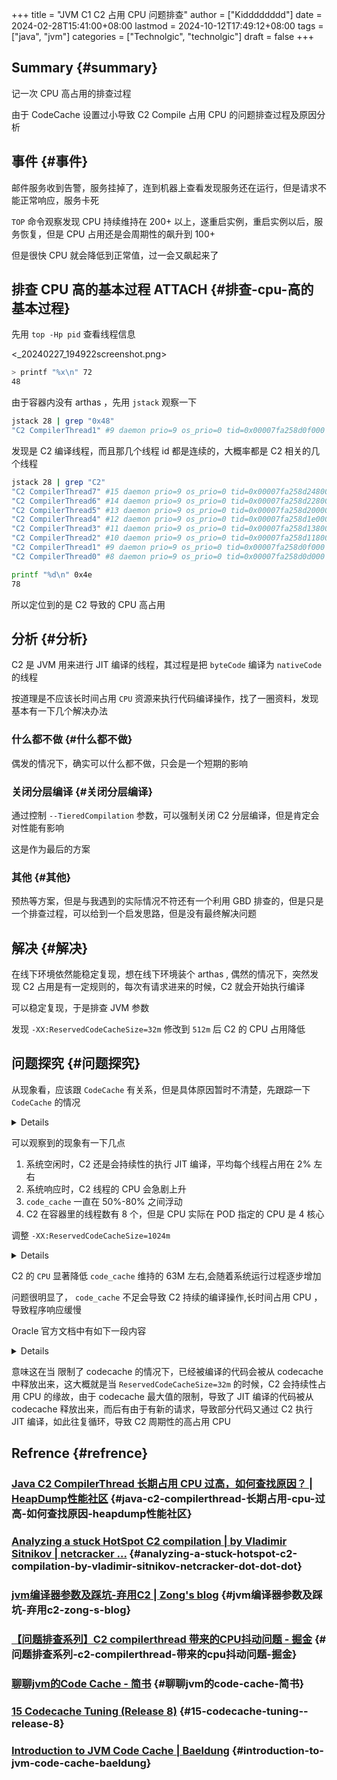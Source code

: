+++
title = "JVM C1 C2 占用 CPU 问题排查"
author = ["Kidddddddd"]
date = 2024-02-28T15:41:00+08:00
lastmod = 2024-10-12T17:49:12+08:00
tags = ["java", "jvm"]
categories = ["Technolgic", "technolgic"]
draft = false
+++

## Summary {#summary}

记一次 CPU 高占用的排查过程

由于 CodeCache 设置过小导致 C2 Compile 占用 CPU 的问题排查过程及原因分析

<!--more-->


## 事件 {#事件}

邮件服务收到告警，服务挂掉了，连到机器上查看发现服务还在运行，但是请求不能正常响应，服务卡死

`TOP` 命令观察发现 CPU 持续维持在 200+ 以上，遂重启实例，重启实例以后，服务恢复，但是 CPU 占用还是会周期性的飙升到 100+

但是很快 CPU 就会降低到正常值，过一会又飙起来了


## 排查 CPU 高的基本过程 <span class="tag"><span class="ATTACH">ATTACH</span></span> {#排查-cpu-高的基本过程}

先用 `top -Hp pid` 查看线程信息

<_20240227_194922screenshot.png>

```bash
> printf "%x\n" 72
48
```

由于容器内没有 arthas ，先用 `jstack` 观察一下

```bash
jstack 28 | grep "0x48"
"C2 CompilerThread1" #9 daemon prio=9 os_prio=0 tid=0x00007fa258d0f000 nid=0x48 waiting on condition [0x0000000000000000]
```

发现是 C2 编译线程，而且那几个线程 id 都是连续的，大概率都是 C2 相关的几个线程

```bash
jstack 28 | grep "C2"
"C2 CompilerThread7" #15 daemon prio=9 os_prio=0 tid=0x00007fa258d24800 nid=0x4e waiting on condition [0x0000000000000000]
"C2 CompilerThread6" #14 daemon prio=9 os_prio=0 tid=0x00007fa258d22800 nid=0x4d waiting on condition [0x0000000000000000]
"C2 CompilerThread5" #13 daemon prio=9 os_prio=0 tid=0x00007fa258d20000 nid=0x4c waiting on condition [0x0000000000000000]
"C2 CompilerThread4" #12 daemon prio=9 os_prio=0 tid=0x00007fa258d1e000 nid=0x4b waiting on condition [0x0000000000000000]
"C2 CompilerThread3" #11 daemon prio=9 os_prio=0 tid=0x00007fa258d13800 nid=0x4a waiting on condition [0x0000000000000000]
"C2 CompilerThread2" #10 daemon prio=9 os_prio=0 tid=0x00007fa258d11800 nid=0x49 waiting on condition [0x0000000000000000]
"C2 CompilerThread1" #9 daemon prio=9 os_prio=0 tid=0x00007fa258d0f000 nid=0x48 waiting on condition [0x0000000000000000]
"C2 CompilerThread0" #8 daemon prio=9 os_prio=0 tid=0x00007fa258d0d000 nid=0x47 waiting on condition [0x0000000000000000]
```

```bash
printf "%d\n" 0x4e
78
```

所以定位到的是 C2 导致的 CPU 高占用


## 分析 {#分析}

C2 是 JVM 用来进行 JIT 编译的线程，其过程是把 `byteCode` 编译为 `nativeCode` 的线程

按道理是不应该长时间占用 `CPU` 资源来执行代码编译操作，找了一圈资料，发现基本有一下几个解决办法


### 什么都不做 {#什么都不做}

偶发的情况下，确实可以什么都不做，只会是一个短期的影响


### 关闭分层编译 {#关闭分层编译}

通过控制 `--TieredCompilation` 参数，可以强制关闭 C2 分层编译，但是肯定会对性能有影响

这是作为最后的方案


### 其他 {#其他}

预热等方案，但是与我遇到的实际情况不符还有一个利用 GBD 排查的，但是只是一个排查过程，可以给到一个启发思路，但是没有最终解决问题


## 解决 {#解决}

在线下环境依然能稳定复现，想在线下环境装个 arthas , 偶然的情况下，突然发现 C2 占用是有一定规则的，每次有请求进来的时候，C2 就会开始执行编译

可以稳定复现，于是排查 JVM 参数

发现 `-XX:ReservedCodeCacheSize=32m` 修改到 `512m` 后 C2 的 CPU 占用降低


## 问题探究 {#问题探究}

从现象看，应该跟 `CodeCache` 有关系，但是具体原因暂时不清楚，先跟踪一下 `CodeCache` 的情况

<details>
<div class="details">

ID    NAME                             GROUP            PRIORITY    STATE      %CPU       DELTA_TIME TIME        INTERRUPTE DAEMON
-1    C2 CompilerThread4               -                -1          -          3.24       0.161      1:2.351     false      true
-1    C2 CompilerThread1               -                -1          -          3.15       0.157      0:59.482    false      true
-1    C2 CompilerThread7               -                -1          -          1.01       0.050      0:57.240    false      true
-1    C2 CompilerThread0               -                -1          -          0.52       0.026      0:57.014    false      true
-1    C2 CompilerThread2               -                -1          -          0.35       0.017      1:2.947     false      true
-1    C1 CompilerThread8               -                -1          -          0.3        0.014      0:10.679    false      true
-1    C1 CompilerThread9               -                -1          -          0.29       0.014      0:10.745    false      true
-1    C2 CompilerThread6               -                -1          -          0.28       0.013      1:3.782     false      true
-1    C2 CompilerThread3               -                -1          -          0.27       0.013      0:58.764    false      true
309   SimplePauseDetectorThread_0      main             5           TIMED_WAIT 0.27       0.013      0:4.131     false      true
310   SimplePauseDetectorThread_1      main             5           TIMED_WAIT 0.26       0.012      0:4.213     false      true
311   SimplePauseDetectorThread_2      main             5           TIMED_WAIT 0.25       0.012      0:4.163     false      true
Memory                       used      total     max      usage     GC
heap                         1067M     4096M     4096M    26.05%    gc.g1_young_generation.count      34
g1_eden_space                470M      948M      -1       49.58%    gc.g1_young_generation.time(ms)   2926
g1_survivor_space            128M      128M      -1       100.00%   gc.g1_old_generation.count        0
g1_old_gen                   469M      3020M     4096M    11.45%    gc.g1_old_generation.time(ms)     0
nonheap                      175M      192M      -1       90.94%
code_cache                   20M       28M       32M      64.11%
metaspace                    137M      145M      -1       94.45%
compressed_class_space       16M       18M       1024M    1.65%
direct                       136K      136K      -        100.00%
mapped                       0K        0K        -        0.00%
Runtime
os.name                                                             Linux
os.version                                                          3.10.0-1160.92.1.el7.x86_64
java.version                                                        1.8.0_60
java.home                                                           /home/work/1.8.0_60/jre
systemload.average                                                  0.14
processors                                                          16
timestamp/uptime                                                    Wed Feb 28 10:54:33 CST 2024/2052s
ID    NAME                             GROUP            PRIORITY    STATE      %CPU       DELTA_TIME TIME        INTERRUPTE DAEMON
-1    C2 CompilerThread0               -                -1          -          15.87      0.793      0:57.807    false      true
-1    C2 CompilerThread6               -                -1          -          11.8       0.590      1:4.372     false      true
-1    C2 CompilerThread1               -                -1          -          3.85       0.192      0:59.675    false      true
-1    C2 CompilerThread2               -                -1          -          1.74       0.086      1:3.034     false      true
-1    C2 CompilerThread4               -                -1          -          1.37       0.068      1:2.420     false      true
-1    C2 CompilerThread7               -                -1          -          1.14       0.057      0:57.297    false      true
-1    C2 CompilerThread3               -                -1          -          0.8        0.040      0:58.804    false      true
-1    C2 CompilerThread5               -                -1          -          0.53       0.026      0:56.526    false      true
309   SimplePauseDetectorThread_0      main             5           TIMED_WAIT 0.3        0.014      0:4.146     false      true
311   SimplePauseDetectorThread_2      main             5           TIMED_WAIT 0.29       0.014      0:4.177     false      true
310   SimplePauseDetectorThread_1      main             5           TIMED_WAIT 0.28       0.014      0:4.227     false      true
-1    C1 CompilerThread9               -                -1          -          0.27       0.013      0:10.759    false      true
Memory                       used      total     max      usage     GC
heap                         1067M     4096M     4096M    26.05%    gc.g1_young_generation.count      34
g1_eden_space                470M      948M      -1       49.58%    gc.g1_young_generation.time(ms)   2926
g1_survivor_space            128M      128M      -1       100.00%   gc.g1_old_generation.count        0
g1_old_gen                   469M      3020M     4096M    11.45%    gc.g1_old_generation.time(ms)     0
nonheap                      174M      192M      -1       90.64%
code_cache                   19M       28M       32M      62.31%
metaspace                    137M      145M      -1       94.45%
compressed_class_space       16M       18M       1024M    1.65%
direct                       136K      136K      -        100.00%
mapped                       0K        0K        -        0.00%
</div>
</details>

可以观察到的现象有一下几点

1.  系统空闲时，C2 还是会持续性的执行 JIT 编译，平均每个线程占用在 2% 左右
2.  系统响应时，C2 线程的 CPU 会急剧上升
3.  `code_cache` 一直在 50%-80% 之间浮动
4.  C2 在容器里的线程数有 8 个，但是 CPU 实际在 POD 指定的 CPU 是 4 核心

调整 `-XX:ReservedCodeCacheSize=1024m`

<details>
<div class="details">

ID    NAME                             GROUP            PRIORITY    STATE      %CPU       DELTA_TIME TIME        INTERRUPTE DAEMON
311   SimplePauseDetectorThread_0      main             5           TIMED_WAIT 0.21       0.010      0:3.103     false      true
313   SimplePauseDetectorThread_2      main             5           TIMED_WAIT 0.21       0.010      0:3.077     false      true
312   SimplePauseDetectorThread_1      main             5           TIMED_WAIT 0.2        0.009      0:3.164     false      true
111   ee-ext-count-1                   main             5           TIMED_WAIT 0.07       0.003      0:1.493     false      false
82    Timer-for-arthas-dashboard-eaff5 system           5           RUNNABLE   0.07       0.003      0:1.088     false      true
-1    VM Periodic Task Thread          -                -1          -          0.05       0.002      0:1.112     false      true
-1    Unknown Thread                   -                -1          -          0.05       0.002      0:1.054     false      true
68    trace-collector                  main             5           TIMED_WAIT 0.04       0.002      0:1.264     false      false
299   ee-ext-12                        main             5           TIMED_WAIT 0.03       0.001      0:0.016     false      false
47    activiti-acquire-timer-jobs      main             5           TIMED_WAIT 0.03       0.001      0:0.370     false      false
41    SimplePauseDetectorThread_0      system           9           TIMED_WAIT 0.02       0.001      0:0.636     false      true
198   ee-ext-core-client-15            main             5           WAITING    0.02       0.001      0:0.015     false      false
Memory                       used      total     max      usage     GC
heap                         906M      4096M     4096M    22.13%    gc.g1_young_generation.count      27
g1_eden_space                324M      948M      -1       34.18%    gc.g1_young_generation.time(ms)   2492
g1_survivor_space            128M      128M      -1       100.00%   gc.g1_old_generation.count        0
g1_old_gen                   454M      3020M     4096M    11.10%    gc.g1_old_generation.time(ms)     0
nonheap                      202M      209M      -1       96.85%
code_cache                   63M       63M       1024M    6.18%
metaspace                    124M      129M      -1       95.97%
compressed_class_space       15M       16M       1024M    1.47%
direct                       80K       80K       -        100.00%
mapped                       0K        0K        -        0.00%
Runtime
</div>
</details>

C2 的 `CPU` 显著降低 `code_cache` 维持的 63M 左右,会随着系统运行过程逐步增加

问题很明显了， `code_cache` 不足会导致 C2 持续的编译操作,长时间占用 CPU ，导致程序响应缓慢

Oracle 官方文档中有如下一段内容

<details>
<div class="details">

Keep in mind that the codecache starts relatively small and then grows as needed as new methods are compiled.Sometimes compiled methods are freed from the codecache, especially when the maximum size of the codecache is constrained. The memory used by free methods can be reused for newly compiled methods, allowing additional methods to be compiled without growing the codecache further.
-- [15 Codecache Tuning (Release 8)](https://docs.oracle.com/javase/8/embedded/develop-apps-platforms/codecache.htm)
</div>
</details>

意味这在当 限制了 codecache 的情况下，已经被编译的代码会被从 codecache 中释放出来，这大概就是当 `ReservedCodeCacheSize=32m` 的时候，C2 会持续性占用 CPU 的缘故，由于 codecache 最大值的限制，导致了 JIT 编译的代码被从 codecache 释放出来，而后有由于有新的请求，导致部分代码又通过 C2 执行 JIT 编译，如此往复循环，导致 C2 周期性的高占用 CPU


## Refrence {#refrence}


### [Java C2 CompilerThread 长期占用 CPU 过高，如何查找原因？ | HeapDump性能社区](https://heapdump.cn/question/2499643) {#java-c2-compilerthread-长期占用-cpu-过高-如何查找原因-heapdump性能社区}


### [Analyzing a stuck HotSpot C2 compilation | by Vladimir Sitnikov | netcracker ...](https://medium.com/netcracker/analyzing-a-stuck-hotspot-c2-compilation-85e0ca230744) {#analyzing-a-stuck-hotspot-c2-compilation-by-vladimir-sitnikov-netcracker-dot-dot-dot}


### [jvm编译器参数及踩坑-弃用C2 | Zong's blog](https://www.lstop.pub/2021/09/07/jvm%E7%BC%96%E8%AF%91%E5%99%A8%E5%8F%82%E6%95%B0%E5%8F%8A%E8%B8%A9%E5%9D%91/) {#jvm编译器参数及踩坑-弃用c2-zong-s-blog}


### [【问题排查系列】C2 compilerthread 带来的CPU抖动问题 - 掘金](https://juejin.cn/post/6991655671783489544) {#问题排查系列-c2-compilerthread-带来的cpu抖动问题-掘金}


### [聊聊jvm的Code Cache - 简书](https://www.jianshu.com/p/b064274536ed) {#聊聊jvm的code-cache-简书}


### [15 Codecache Tuning (Release 8)](https://docs.oracle.com/javase/8/embedded/develop-apps-platforms/codecache.htm) {#15-codecache-tuning--release-8}


### [Introduction to JVM Code Cache | Baeldung](https://www.baeldung.com/jvm-code-cache) {#introduction-to-jvm-code-cache-baeldung}
